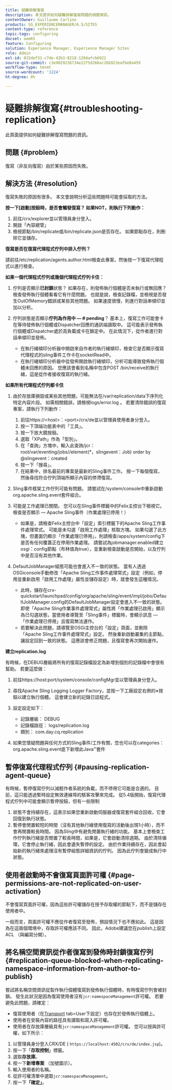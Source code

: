 ```yaml
---
title: 疑難排解復寫
description: 本文提供如何疑難排解復寫問題的相關資訊。
contentOwner: Guillaume Carlino
products: SG_EXPERIENCEMANAGER/6.5/SITES
content-type: reference
topic-tags: configuring
docset: aem65
feature: Configuring
solution: Experience Manager, Experience Manager Sites
role: Admin
exl-id: 015def31-c7de-42b3-8218-1284afcb6921
source-git-commit: c3e9029236734e22f5d266ac26b923eafbe0a459
workflow-type: tm+mt
source-wordcount: '1224'
ht-degree: 0%

---
```


# 疑難排解復寫{#troubleshooting-replication}

此頁面提供如何疑難排解復寫問題的資訊。

## 問題 {#problem}

復寫（非反向復寫）由於某些原因而失敗。

## 解決方法 {#resolution}

復寫失敗的原因有很多。 本文會說明分析這些問題時可能會採取的方法。

**按一下[啟動]按鈕時，是否會觸發復寫？ 如果NOT，則執行下列動作：**

1. 前往/crx/explorer並以管理員身分登入。
1. 開啟「內容總管」
1. 檢視節點/bin/replicate或/bin/replicate.json是否存在。 如果節點存在，則刪除它並儲存。

**復寫是否在復寫代理程式佇列中排入佇列？**

請前往/etc/replication/agents.author.html檢查此專案，然後按一下復寫代理程式以進行檢查。

**如果一個代理程式佇列或幾個代理程式佇列卡住：**

1. 佇列是否顯示&#x200B;**已封鎖**&#x200B;狀態？ 如果存在，則發佈執行個體是否未執行或無回應？ 檢查發佈執行個體看看它有什麼問題。 也就是說，檢查記錄檔，並檢視是否發生OutOfMemory錯誤或某些其他問題。 如果速度很慢，則進行對話串傾印並加以分析。
1. 佇列狀態是否顯示&#x200B;**佇列為作用中 — # pending**？ 基本上，復寫工作可能會卡在等待發佈執行個體或Dispatcher回應的通訊端讀取中。 這可能表示發佈執行個體或Dispatcher處於高負載或卡在鎖定中。 在此情況下，從作者進行對話串傾印並發佈。

   * 在執行緒傾印分析器中開啟來自作者的執行緒傾印，檢查它是否顯示復寫代理程式的sling事件工作卡在socketRead中。
   * 在執行緒傾印分析器中從發佈開啟執行緒傾印，分析可能導致發佈執行個體未回應的原因。 您應該會看到名稱中包含POST /bin/receive的執行緒，這是從作者接收復寫的執行緒。

**如果所有代理程式佇列都卡住**

1. 由於存放庫損毀或某些其他問題，可能無法在/var/replication/data下序列化特定內容片段。 如需相關錯誤，請檢視logs/error.log 。 若要清除錯誤的復寫專案，請執行下列動作：

   1. 前往https://&lt;host>：&lt;port>/crx/de並以管理員使用者身分登入。
   1. 按一下頂端功能表中的「工具」。
   1. 按一下放大鏡按鈕。
   1. 選取「XPath」作為「型別」。
   1. 在「查詢」方塊中，輸入此查詢/jcr：root/var/eventing/jobs//element(&#42;，slingevent：Job) order by @slingevent：created
   1. 按一下「搜尋」。
   1. 在結果中，排名最前的專案是最新的Sling事件工作。 按一下每個復寫，然後尋找符合佇列頂端所顯示內容的停滯復寫。

1. Sling事件框架工作佇列可能有問題。 請嘗試在/system/console中重新啟動org.apache.sling.event套件組合。
1. 可能是工作處理已關閉。 您可以在Sling事件標籤中的Felix主控台下檢視它。 檢查是否顯示 — Apache Sling事件（作業處理已停用！）

   * 如果是，請檢查Felix主控台中「設定」索引標籤下的Apache Sling工作事件處理常式。 可能是未勾選「啟用工作處理」核取方塊。 如果勾選了此方塊，但畫面仍顯示「作業處理已停用」，則請檢查/apps/system/config下是否有任何覆蓋正在停用作業處理。 請嘗試為jobmanager.enabled建立osgi：config節點（布林值為true），並重新檢查啟動是否開始，以及佇列中是否沒有其他作業。

1. DefaultJobManager組態可能也會進入不一致的狀態。 當有人透過OSGiconsole手動修改「Apache Sling工作事件處理常式」設定（例如，停用並重新啟用「啟用工作處理」屬性並儲存設定）時，就會發生這種情況。

   * 此時，儲存在crx-quickstart/launchpad/config/org/apache/sling/event/impl/jobs/DefaultJobManager.config的DefaultJobManager設定會進入不一致的狀態。 即使「Apache Sling作業事件處理常式」屬性將「作業處理已啟用」顯示為已勾選狀態，當使用者導覽至「Sling事件」標籤時，會顯示訊息 — 「作業處理已停用」且復寫無法運作。
   * 若要解決此問題，請導覽至OSGi主控台的「設定」頁面，並刪除「Apache Sling工作事件處理常式」設定。 然後重新啟動叢集的主節點，讓設定回到一致的狀態。 這應該會修正問題，且復寫會再次開始運作。

**建立replication.log**

有時候，在DEBUG層級將所有的復寫記錄檔設定為新增到個別的記錄檔中會很有幫助。 若要這麼做：

1. 前往https://host:port/system/console/configMgr並以管理員身分登入。
1. 尋找Apache Sling Logging Logger Factory，並按一下工廠設定右側的&#x200B;**+**&#x200B;按鈕以建立執行個體。 這會建立新的記錄日誌程式。
1. 設定設定如下：

   * 記錄層級： DEBUG
   * 記錄檔路徑： logs/replication.log
   * 類別： com.day.cq.replication

1. 如果您懷疑問題與任何方式的Sling事件/工作有關，您也可以在categories：org.apache.sling.event底下新增此Java™套件

## 暫停復寫代理程式佇列  {#pausing-replication-agent-queue}

有時候，暫停復寫佇列以減輕作者系統的負載，而不停用它可能是合適的。 目前，這只能透過暫時設定無效連線埠的駭客攻擊來完成。 從5.4版開始，復寫代理程式佇列中可能會顯示暫停按鈕，但有一些限制

1. 狀態不會持續存在，這表示如果您重新啟動伺服器或復寫套件組合回收，它會回復到執行狀態。
1. 暫停會閒置較短的時間（沒有其他執行緒使用復寫的活動後出現1小時），而不會再閒置較長時間。 因為Sling中有避免閒置執行緒的功能。 基本上會檢查工作佇列執行緒是否閒置了較長時間，如果是，它會啟動清除週期。 由於清除循環，它會停止執行緒，因此會遺失暫停的設定。 由於作業持續存在，因此會起始新的執行緒來處理沒有暫停組態詳細資訊的佇列。 因為此佇列會變成執行中狀態。

## 使用者啟動時不會復寫頁面許可權 {#page-permissions-are-not-replicated-on-user-activation}

不會復寫頁面許可權，因為這些許可權儲存在授予存取權的節點下，而不是儲存在使用者中。

一般而言，頁面許可權不應從作者復寫至發佈，預設情況下也不應如此。 這是因為在這兩個環境中，存取許可權應該不同。 因此，Adobe建議您在publish上設定ACL （與編寫分開）。

## 將名稱空間資訊從作者復寫到發佈時封鎖復寫佇列 {#replication-queue-blocked-when-replicating-namespace-information-from-author-to-publish}

嘗試將名稱空間資訊從製作執行個體復寫到發佈執行個體時，有時復寫佇列會被封鎖。 發生此狀況是因為復寫使用者沒有`jcr:namespaceManagement`許可權。 若要避免此問題，請確定：

* 復寫使用者（在[Transport](/help/sites-deploying/replication.md#replication-agents-configuration-parameters) tab>User下設定）也存在於發佈執行個體上。
* 使用者在安裝內容的路徑具有讀取和寫入許可權。
* 使用者在存放庫層級具有`jcr:namespaceManagement`許可權。 您可以授與許可權，如下所示：

1. 以管理員身分登入CRX/DE ( `https://localhost:4502/crx/de/index.jsp`)。
1. 按一下「**存取控制**」標籤。
1. 選取&#x200B;**存放庫**。
1. 按一下&#x200B;**新增專案** （加號圖示）。
1. 輸入使用者的名稱。
1. 從許可權清單中選取`jcr:namespaceManagement`。
1. 按一下&#x200B;**「確定」**。
